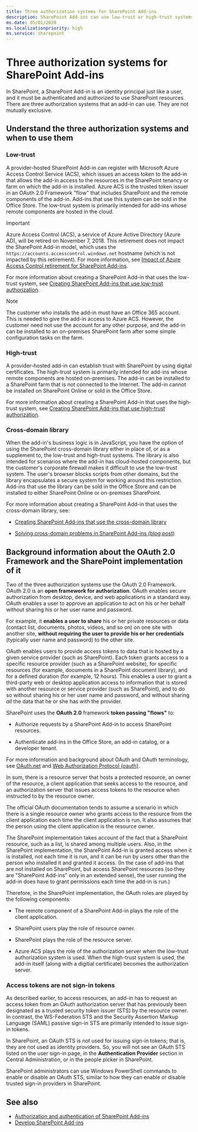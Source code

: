 ```yaml
---
title: Three authorization systems for SharePoint Add-ins
description: SharePoint Add-ins can use low-trust or high-trust systems or the cross-domain library to get authorization to SharePoint resources.
ms.date: 05/01/2020
ms.localizationpriority: high
ms.service: sharepoint
---
```



# Three authorization systems for SharePoint Add-ins

In SharePoint, a SharePoint Add-in is an identity principal just like a user, and it must be authenticated and authorized to use SharePoint resources. There are three authorization systems that an add-in can use. They are not mutually exclusive.

<a name="UnderstandThreeSystems"> </a> 

## Understand the three authorization systems and when to use them

### Low-trust

A provider-hosted SharePoint Add-in can register with Microsoft Azure Access Control Service (ACS), which issues an access token to the add-in that allows the add-in access to the resources in the SharePoint tenancy or farm on which the add-in is installed. Azure ACS is the trusted token issuer in an OAuth 2.0 Framework "flow" that includes SharePoint and the remote components of the add-in. Add-ins that use this system can be sold in the Office Store. The low-trust system is primarily intended for add-ins whose remote components are hosted in the cloud.

> [!IMPORTANT]
> Azure Access Control (ACS), a service of Azure Active Directory (Azure AD), will be retired on November 7, 2018. This retirement does not impact the SharePoint Add-in model, which uses the `https://accounts.accesscontrol.windows.net` hostname (which is not impacted by this retirement). For more information, see [Impact of Azure Access Control retirement for SharePoint Add-ins](https://developer.microsoft.com/office/blogs/impact-of-azure-access-control-deprecation-for-sharepoint-add-ins).
    
For more information about creating a SharePoint Add-in that uses the low-trust system, see [Creating SharePoint Add-ins that use low-trust authorization](creating-sharepoint-add-ins-that-use-low-trust-authorization.md).
    
> [!NOTE] 
> The customer who installs the add-in must have an Office 365 account. This is needed to give the add-in access to Azure ACS. However, the customer need not use the account for any other purpose, and the add-in can be installed to an on-premises SharePoint farm after some simple configuration tasks on the farm.

### High-trust

A provider-hosted add-in can establish trust with SharePoint by using digital certificates. The high-trust system is primarily intended for add-ins whose remote components are hosted on-premises. The add-in can be installed to a SharePoint farm that is not connected to the Internet. The add-in cannot be installed on SharePoint Online or sold in the Office Store.
    
For more information about creating a SharePoint Add-in that uses the high-trust system, see [Creating SharePoint Add-ins that use high-trust authorization](creating-sharepoint-add-ins-that-use-high-trust-authorization.md).

### Cross-domain library

When the add-in's business logic is in JavaScript, you have the option of using the SharePoint cross-domain library either in place of, or as a supplement to, the low-trust and high-trust systems. The library is also intended for scenarios where the add-in has cloud-hosted components, but the customer's corporate firewall makes it difficult to use the low-trust system. The user's browser blocks scripts from other domains, but the library encapsulates a secure system for working around this restriction. Add-ins that use the library can be sold in the Office Store and can be installed to either SharePoint Online or on-premises SharePoint.
    
For more information about creating a SharePoint Add-in that uses the cross-domain library, see:

- [Creating SharePoint Add-ins that use the cross-domain library](creating-sharepoint-add-ins-that-use-the-cross-domain-library.md)

- [Solving cross-domain problems in SharePoint Add-ins (blog post)](https://blogs.msdn.microsoft.com/officeapps/2012/11/29/solving-cross-domain-problems-in-apps-for-sharepoint/)


## Background information about the OAuth 2.0 Framework and the SharePoint implementation of it

Two of the three authorization systems use the OAuth 2.0 Framework. OAuth 2.0 is an **open framework for authorization**. OAuth enables secure authorization from desktop, device, and web applications in a standard way. OAuth enables a user to approve an application to act on his or her behalf without sharing his or her user name and password. 

For example, it **enables a user to share** his or her private resources or data (contact list, documents, photos, videos, and so on) on one site with another site, **without requiring the user to provide his or her credentials** (typically user name and password) to the other site.

OAuth enables users to provide access tokens to data that is hosted by a given service provider (such as SharePoint). Each token grants access to a specific resource provider (such as a SharePoint website), for specific resources (for example, documents in a SharePoint document library), and for a defined duration (for example, 12 hours). This enables a user to grant a third-party web or desktop application access to information that is stored with another resource or service provider (such as SharePoint), and to do so without sharing his or her user name and password, and without sharing *all* the data that he or she has with the provider.

SharePoint uses the **OAuth 2.0** framework **token passing "flows"** to:

- Authorize requests by a SharePoint Add-in to access SharePoint resources.

- Authenticate add-ins in the Office Store, an add-in catalog, or a developer tenant.

For more information and background about OAuth and OAuth terminology, see [OAuth.net](http://oauth.net/) and [Web Authorization Protocol (oauth)](http://datatracker.ietf.org/doc/active/). 

In sum, there is a resource server that hosts a protected resource, an owner of the resource, a client application that seeks access to the resource, and an authorization server that issues access tokens to the resource when instructed to by the resource owner. 

The official OAuth documentation tends to assume a scenario in which there is a single resource owner who grants access to the resource from the client application each time the client application is run. It also assumes that the person using the client application is the resource owner. 

The SharePoint implementation takes account of the fact that a SharePoint resource, such as a list, is shared among multiple users. Also, in the SharePoint implementation, the SharePoint Add-in is granted access when it is installed, not each time it is run, and it can be run by users other than the person who installed it and granted it access. (In the case of add-ins that are not installed on SharePoint, but access SharePoint resources (so they are "SharePoint Add-ins" only in an extended sense), the user running the add-in does have to grant permissions each time the add-in is run.)

Therefore, in the SharePoint implementation, the OAuth roles are played by the following components:

- The remote component of a SharePoint Add-in plays the role of the client application.

- SharePoint users play the role of resource owner.

- SharePoint plays the role of the resource server.

- Azure ACS plays the role of the authorization server when the low-trust authorization system is used. When the high-trust system is used, the add-in itself (along with a digitial certificate) becomes the authorization server.
    
### Access tokens are not sign-in tokens

As described earlier, to access resources, an add-in has to request an access token from an OAuth authorization server that has previously been designated as a trusted security token issuer (STS) by the resource owner. In contrast, the WS-Federation STS and the Security Assertion Markup Language (SAML) passive sign-in STS are primarily intended to issue sign-in tokens. 

In SharePoint, an OAuth STS is not used for issuing sign-in tokens; that is, they are not used as identity providers. So, you will not see an OAuth STS listed on the user sign-in page, in the **Authentication Provider** section in Central Administration, or in the people picker in SharePoint.

SharePoint administrators can use Windows PowerShell commands to enable or disable an OAuth STS, similar to how they can enable or disable trusted sign-in providers in SharePoint. 

## See also

- [Authorization and authentication of SharePoint Add-ins](authorization-and-authentication-of-sharepoint-add-ins.md)
- [Develop SharePoint Add-ins](develop-sharepoint-add-ins.md)

